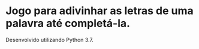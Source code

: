 # Jogo para adivinhar as letras de uma palavra até completá-la.

Desenvolvido utilizando Python 3.7.
